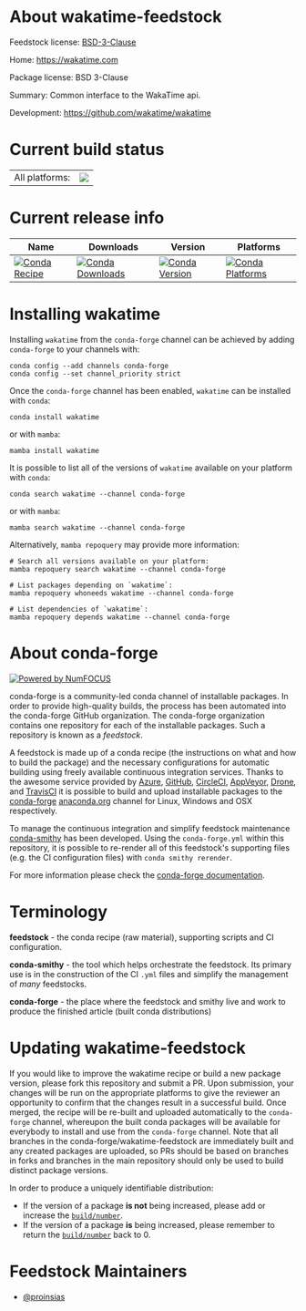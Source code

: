About wakatime-feedstock
========================

Feedstock license: [BSD-3-Clause](https://github.com/conda-forge/wakatime-feedstock/blob/main/LICENSE.txt)

Home: https://wakatime.com

Package license: BSD 3-Clause

Summary: Common interface to the WakaTime api.

Development: https://github.com/wakatime/wakatime

Current build status
====================


<table><tr><td>All platforms:</td>
    <td>
      <a href="https://dev.azure.com/conda-forge/feedstock-builds/_build/latest?definitionId=5167&branchName=main">
        <img src="https://dev.azure.com/conda-forge/feedstock-builds/_apis/build/status/wakatime-feedstock?branchName=main">
      </a>
    </td>
  </tr>
</table>

Current release info
====================

| Name | Downloads | Version | Platforms |
| --- | --- | --- | --- |
| [![Conda Recipe](https://img.shields.io/badge/recipe-wakatime-green.svg)](https://anaconda.org/conda-forge/wakatime) | [![Conda Downloads](https://img.shields.io/conda/dn/conda-forge/wakatime.svg)](https://anaconda.org/conda-forge/wakatime) | [![Conda Version](https://img.shields.io/conda/vn/conda-forge/wakatime.svg)](https://anaconda.org/conda-forge/wakatime) | [![Conda Platforms](https://img.shields.io/conda/pn/conda-forge/wakatime.svg)](https://anaconda.org/conda-forge/wakatime) |

Installing wakatime
===================

Installing `wakatime` from the `conda-forge` channel can be achieved by adding `conda-forge` to your channels with:

```
conda config --add channels conda-forge
conda config --set channel_priority strict
```

Once the `conda-forge` channel has been enabled, `wakatime` can be installed with `conda`:

```
conda install wakatime
```

or with `mamba`:

```
mamba install wakatime
```

It is possible to list all of the versions of `wakatime` available on your platform with `conda`:

```
conda search wakatime --channel conda-forge
```

or with `mamba`:

```
mamba search wakatime --channel conda-forge
```

Alternatively, `mamba repoquery` may provide more information:

```
# Search all versions available on your platform:
mamba repoquery search wakatime --channel conda-forge

# List packages depending on `wakatime`:
mamba repoquery whoneeds wakatime --channel conda-forge

# List dependencies of `wakatime`:
mamba repoquery depends wakatime --channel conda-forge
```


About conda-forge
=================

[![Powered by
NumFOCUS](https://img.shields.io/badge/powered%20by-NumFOCUS-orange.svg?style=flat&colorA=E1523D&colorB=007D8A)](https://numfocus.org)

conda-forge is a community-led conda channel of installable packages.
In order to provide high-quality builds, the process has been automated into the
conda-forge GitHub organization. The conda-forge organization contains one repository
for each of the installable packages. Such a repository is known as a *feedstock*.

A feedstock is made up of a conda recipe (the instructions on what and how to build
the package) and the necessary configurations for automatic building using freely
available continuous integration services. Thanks to the awesome service provided by
[Azure](https://azure.microsoft.com/en-us/services/devops/), [GitHub](https://github.com/),
[CircleCI](https://circleci.com/), [AppVeyor](https://www.appveyor.com/),
[Drone](https://cloud.drone.io/welcome), and [TravisCI](https://travis-ci.com/)
it is possible to build and upload installable packages to the
[conda-forge](https://anaconda.org/conda-forge) [anaconda.org](https://anaconda.org/)
channel for Linux, Windows and OSX respectively.

To manage the continuous integration and simplify feedstock maintenance
[conda-smithy](https://github.com/conda-forge/conda-smithy) has been developed.
Using the ``conda-forge.yml`` within this repository, it is possible to re-render all of
this feedstock's supporting files (e.g. the CI configuration files) with ``conda smithy rerender``.

For more information please check the [conda-forge documentation](https://conda-forge.org/docs/).

Terminology
===========

**feedstock** - the conda recipe (raw material), supporting scripts and CI configuration.

**conda-smithy** - the tool which helps orchestrate the feedstock.
                   Its primary use is in the construction of the CI ``.yml`` files
                   and simplify the management of *many* feedstocks.

**conda-forge** - the place where the feedstock and smithy live and work to
                  produce the finished article (built conda distributions)


Updating wakatime-feedstock
===========================

If you would like to improve the wakatime recipe or build a new
package version, please fork this repository and submit a PR. Upon submission,
your changes will be run on the appropriate platforms to give the reviewer an
opportunity to confirm that the changes result in a successful build. Once
merged, the recipe will be re-built and uploaded automatically to the
`conda-forge` channel, whereupon the built conda packages will be available for
everybody to install and use from the `conda-forge` channel.
Note that all branches in the conda-forge/wakatime-feedstock are
immediately built and any created packages are uploaded, so PRs should be based
on branches in forks and branches in the main repository should only be used to
build distinct package versions.

In order to produce a uniquely identifiable distribution:
 * If the version of a package **is not** being increased, please add or increase
   the [``build/number``](https://docs.conda.io/projects/conda-build/en/latest/resources/define-metadata.html#build-number-and-string).
 * If the version of a package **is** being increased, please remember to return
   the [``build/number``](https://docs.conda.io/projects/conda-build/en/latest/resources/define-metadata.html#build-number-and-string)
   back to 0.

Feedstock Maintainers
=====================

* [@proinsias](https://github.com/proinsias/)


